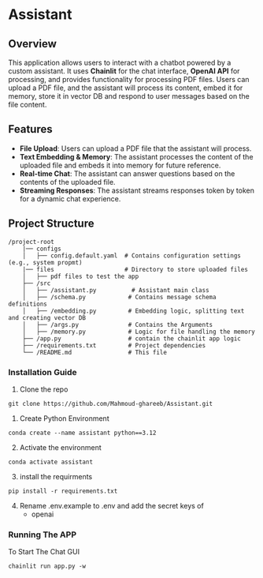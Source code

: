 # Assistant

## Overview

This application allows users to interact with a chatbot powered by a custom assistant. It uses **Chainlit** for the chat interface, **OpenAI API** for processing, and provides functionality for processing PDF files. Users can upload a PDF file, and the assistant will process its content, embed it for memory, store it in vector DB and respond to user messages based on the file content.

## Features

- **File Upload**: Users can upload a PDF file that the assistant will process.
- **Text Embedding & Memory**: The assistant processes the content of the uploaded file and embeds it into memory for future reference.
- **Real-time Chat**: The assistant can answer questions based on the contents of the uploaded file.
- **Streaming Responses**: The assistant streams responses token by token for a dynamic chat experience.

## Project Structure

```
/project-root
    |── configs
    │   ├── config.default.yaml  # Contains configuration settings (e.g., system propmt)
    |── files                    # Directory to store uploaded files
    │   ├── pdf files to test the app 
    ├── /src  
    │   ├── /assistant.py          # Assistant main class
    │   ├── /schema.py            # Contains message schema definitions
    │   ├── /embedding.py         # Embedding logic, splitting text and creating vector DB
    │   ├── /args.py              # Contains the Arguments
    │   ├── /memory.py            # Logic for file handling the memory
    ├── /app.py                   # contain the chainlit app logic
    ├── /requirements.txt         # Project dependencies
    └── /README.md                # This file

```

### Installation Guide

1. Clone the repo
```shell
git clone https://github.com/Mahmoud-ghareeb/Assistant.git
``` 

1. Create Python Environment
```shell
conda create --name assistant python==3.12
```

2. Activate the environment
```shell
conda activate assistant
```

3. install the requirments
```shell
pip install -r requirements.txt
```

4. Rename .env.example to .env and add the secret keys of 
    - openai


### Running The APP

To Start The Chat GUI
```shell
chainlit run app.py -w
```


